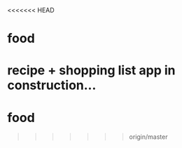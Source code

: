 <<<<<<< HEAD
# food
recipe + shopping list app
in construction...
=======
# food
>>>>>>> origin/master
